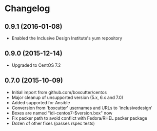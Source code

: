 # Changelog

## 0.9.1 (2016-01-08)

* Enabled the Inclusive Design Institute's yum repository

## 0.9.0 (2015-12-14)

* Upgraded to CentOS 7.2

## 0.7.0 (2015-10-09)

* Initial import from github.com/boxcutter/centos
* Major cleanup of unsupported version (5.x, 6.x and 7.0)
* Added supported for Ansible
* Conversion from 'boxcutter' usernames and URLs to 'inclusivedesign'
* Boxes are named "idi-centos7-$version.box" now
* Fix packer path to avoid conflict with Fedora/RHEL packer package
* Dozen of other fixes (passes rspec tests)
